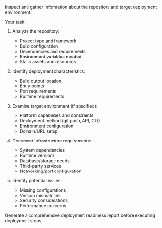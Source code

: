 Inspect and gather information about the repository and target deployment environment.

Your task:
1. Analyze the repository:
   - Project type and framework
   - Build configuration
   - Dependencies and requirements
   - Environment variables needed
   - Static assets and resources

2. Identify deployment characteristics:
   - Build output location
   - Entry points
   - Port requirements
   - Runtime requirements

3. Examine target environment (if specified):
   - Platform capabilities and constraints
   - Deployment method (git push, API, CLI)
   - Environment configuration
   - Domain/URL setup

4. Document infrastructure requirements:
   - System dependencies
   - Runtime versions
   - Database/storage needs
   - Third-party services
   - Networking/port configuration

5. Identify potential issues:
   - Missing configurations
   - Version mismatches
   - Security considerations
   - Performance concerns

Generate a comprehensive deployment readiness report before executing deployment steps.
